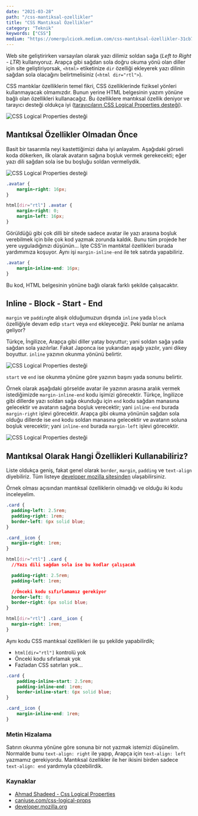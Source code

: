 ```yaml
---
date: "2021-03-28"
path: "/css-mantiksal-ozellikler"
title: "CSS Mantıksal Özellikler"
category: "Teknik"
keywords: ["CSS"]
medium: "https://omergulcicek.medium.com/css-mantıksal-özellikler-31cb73ea4473"
---
```


Web site geliştirirken varsayılan olarak yazı dilimiz soldan sağa (_Left to Right - LTR_) kullanıyoruz. Arapça gibi sağdan sola doğru okuma yönü olan diller için site geliştiriyorsak, `<html>` etiketinize `dir` özelliği ekleyerek yazı dilinin sağdan sola olacağını belirtmelisiniz (`<html dir="rtl">`).

CSS mantıklar özelliklerin temel fikri, CSS özelliklerinde fiziksel yönleri kullanmayacak olmamızdır. Bunun yerine HTML belgesinin yazım yönüne bağlı olan özellikleri kullanacağız. Bu özelliklere mantıksal özellik deniyor ve tarayıcı desteği oldukça iyi (<a href="https://caniuse.com/css-logical-props" target="_blank" rel="noreferrer noopener">tarayıcıların CSS Logical Properties desteği</a>).

![CSS Logical Properties desteği](/img/blog/2021-03-28/css-logical-properties.png)

## Mantıksal Özellikler Olmadan Önce

Basit bir tasarımla neyi kastettiğimizi daha iyi anlayalım. Aşağıdaki görseli koda dökerken, ilk olarak avatarın sağına boşluk vermek gerekecekti; eğer yazı dili sağdan sola ise bu boşluğu soldan vermeliydik.

![CSS Logical Properties desteği](/img/blog/2021-03-28/ltr-rtl.jpg)

```css
.avatar {
	margin-right: 16px;
}

html[dir="rtl"] .avatar {
	margin-right: 0;
	margin-left: 16px;
}
```

Görüldüğü gibi çok dilli bir sitede sadece avatar ile yazı arasına boşluk verebilmek için bile çok kod yazmak zorunda kaldık. Bunu tüm projede her yere uyguladığınızı düşünün... İşte CSS'in mantıktal özellikleri burada yardımımıza koşuyor. Aynı işi `margin-inline-end` ile tek satırda yapabiliriz.

```css
.avatar {
	margin-inline-end: 16px;
}
```

Bu kod, HTML belgesinin yönüne bağlı olarak farklı şekilde çalışacaktır.

## Inline - Block - Start - End

`margin` ve `padding`te alışık olduğumuzun dışında `inline` yada `block` özelliğiyle devam edip `start` veya `end` ekleyeceğiz. Peki bunlar ne anlama geliyor?

Türkçe, İngilizce, Arapça gibi diller yatay boyuttur; yani soldan sağa yada sağdan sola yazılırlar. Fakat Japonca ise yukarıdan aşağı yazılır, yani dikey boyuttur. `inline` yazının okunma yönünü belirtir.

![CSS Logical Properties desteği](/img/blog/2021-03-28/inline-block.jpg)

`start` ve `end` ise okunma yönüne göre yazının başını yada sonunu belirtir.

Örnek olarak aşağıdaki görselde avatar ile yazının arasına aralık vermek istediğimizde `margin-inline-end` kodu işimizi görecektir. Türkçe, İngilizce gibi dillerde yazı soldan sağa okunduğu için `end` kodu sağdan manasına gelecektir ve avatarın sağına boşluk verecektir; yani `inline-end` burada `margin-right` işlevi görecektir. Arapça gibi okuma yönünün sağdan sola olduğu dillerde ise `end` kodu soldan manasına gelecektir ve avatarın soluna boşluk verecektir; yani `inline-end` burada `margin-left` işlevi görecektir.

![CSS Logical Properties desteği](/img/blog/2021-03-28/margin-inline-end.jpg)

## Mantıksal Olarak Hangi Özellikleri Kullanabiliriz?

Liste oldukça geniş, fakat genel olarak `border`, `margin`, `padding` ve `text-align` diyebiliriz. Tüm listeye <a href="https://developer.mozilla.org/en-US/docs/Web/CSS/CSS_Logical_Properties#reference" target="_blank" rel="noreferrer noopener">developer mozilla sitesinden</a> ulaşabilirsiniz.

Örnek olması açısından mantıksal özelliklerin olmadığı ve olduğu iki kodu inceleyelim.

```css
.card {
  padding-left: 2.5rem;
  padding-right: 1rem;
  border-left: 6px solid blue;
}

.card__icon {
  margin-right: 1rem;
}

html[dir="rtl"] .card {
  //Yazı dili sağdan sola ise bu kodlar çalışacak

  padding-right: 2.5rem;
  padding-left: 1rem;

  //Önceki kodu sıfırlamamız gerekiyor
  border-left: 0;
  border-right: 6px solid blue;
}

html[dir="rtl"] .card__icon {
  margin-right: 1rem;
}
```

Aynı kodu CSS mantıksal özellikleri ile şu şekilde yapabilirdik;

- `html[dir="rtl"]` kontrolü yok
- Önceki kodu sıfırlamak yok
- Fazladan CSS satırları yok...

```css
.card {
	padding-inline-start: 2.5rem;
	padding-inline-end: 1rem;
	border-inline-start: 6px solid blue;
}

.card__icon {
	margin-inline-end: 1rem;
}
```

### Metin Hizalama

Satırın okunma yönüne göre sonuna bir not yazmak istemizi düşünelim. Normalde bunu `text-align: right` ile yapıp, Arapça için `text-align: left` yazmamız gerekiyordu. Mantıksal özellikler ile her ikisini birden sadece `text-align: end` yardımıyla çözebilirdik.

### Kaynaklar

- <a href="https://ishadeed.com/article/css-logical-properties/" target="_blank" rel="noreferrer noopener">Ahmad Shadeed - Css Logical Properties</a>
- <a href="https://caniuse.com/css-logical-props" target="_blank" rel="noreferrer noopener">caniuse.com/css-logical-props</a>
- <a href="https://developer.mozilla.org/en-US/docs/Web/CSS/CSS_Logical_Properties#reference" target="_blank" rel="noreferrer noopener">developer.mozilla.org</a>
